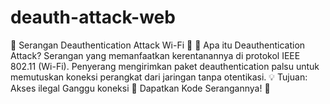 # deauth-attack-web
🚨 Serangan Deauthentication Attack Wi-Fi 🚨  🔐 Apa itu Deauthentication Attack? Serangan yang memanfaatkan kerentanannya di protokol IEEE 802.11 (Wi-Fi). Penyerang mengirimkan paket deauthentication palsu untuk memutuskan koneksi perangkat dari jaringan tanpa otentikasi.  💡 Tujuan:  Akses ilegal Ganggu koneksi 🚨 Dapatkan Kode Serangannya! 🚨
